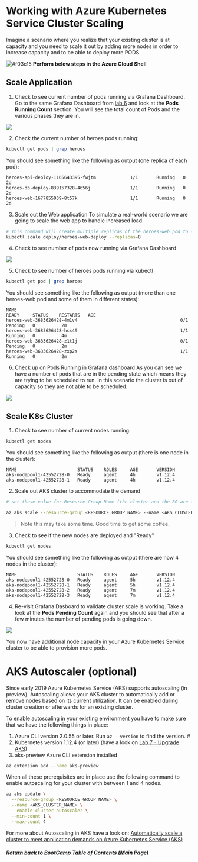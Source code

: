 # Working with Azure Kubernetes Service Cluster Scaling

Imagine a scenario where you realize that your existing cluster is at capacity and you need to scale it out by adding more nodes in order to increase capacity and to be able to deploy more PODS.

![#f03c15](https://placehold.it/15/f03c15/000000?text=+) **Perform below steps in the Azure Cloud Shell**

## Scale Application
1. Check to see current number of pods running via Grafana Dashboard.
Go to the same Grafana Dashboard from [lab 6](/labs/day1-labs/06-monitoring-k8s.md) and look at the **Pods Running Count** section. You will see the total count of Pods and the various phases they are in.

![](img/9-grafana_podsrunning.png)

2. Check the current number of heroes pods running:
```bash
kubectl get pods | grep heroes
```

You should see something like the following as output (one replica of each pod):
```console
heroes-api-deploy-1165643395-fwjtm             1/1       Running   0          2d
heroes-db-deploy-839157328-4656j               1/1       Running   0          2d
heroes-web-1677855039-8t57k                    1/1       Running   0          2d
```
3. Scale out the Web application
To simulate a real-world scenario we are going to scale the web app to handle increased load.
```bash
# This command will create multiple replicas of the heroes-web pod to simulate additional load on the cluster.
kubectl scale deploy/heroes-web-deploy --replicas=8
```
4. Check to see number of pods now running via Grafana Dashboard

![](img/9-grafana_podsrunning.png)

5. Check to see number of heroes pods running via kubectl
```bash
kubectl get pod | grep heroes
```
You should see something like the following as output (more than one heroes-web pod and some of them in different states):
```console
NAME                                                              READY     STATUS    RESTARTS   AGE
heroes-web-3683626428-4m1v4                                       0/1       Pending   0          2m
heroes-web-3683626428-hcs49                                       1/1       Running   0          4m
heroes-web-3683626428-z1t1j                                       0/1       Pending   0          2m
heroes-web-3683626428-zxp2s                                       1/1       Running   0          2m
```

6. Check up on Pods Running in Grafana dashboard
As you can see we have a number of pods that are in the pending state which means they are trying to be scheduled to run. In this scenario the cluster is out of capacity so they are not able to be scheduled.

![](img/9-grafana_podspending.png)


## Scale K8s Cluster
1. Check to see number of current nodes running.
```bash
kubectl get nodes
```

You should see something like the following as output (there is one node in the cluster):
```console
NAME                       STATUS    ROLES     AGE       VERSION
aks-nodepool1-42552728-0   Ready     agent     4h        v1.12.4
aks-nodepool1-42552728-1   Ready     agent     4h        v1.12.4
```

2. Scale out AKS cluster to accommodate the demand
```bash
# set these value for Resource Group Name (the cluster and the RG are the same name)

az aks scale --resource-group <RESOURCE_GROUP_NAME> --name <AKS_CLUSTER_NAME> --node-count 4
```

> Note this may take some time. Good time to get some coffee. 

3. Check to see if the new nodes are deployed and "Ready"
```bash
kubectl get nodes
```

You should see something like the following as output (there are now 4 nodes in the cluster):
```console
NAME                       STATUS    ROLES     AGE       VERSION
aks-nodepool1-42552728-0   Ready     agent     5h        v1.12.4
aks-nodepool1-42552728-1   Ready     agent     5h        v1.12.4
aks-nodepool1-42552728-2   Ready     agent     7m        v1.12.4
aks-nodepool1-42552728-3   Ready     agent     7m        v1.12.4
```

4. Re-visit Grafana Dasboard to validate cluster scale is working.
Take a look at the **Pods Pending Count** again and you should see that after a few minutes the number of pending pods is going down.

![](img/9-grafana_podsscaling.png)

You now have additional node capacity in your Azure Kubernetes Service cluster to be able to provision more pods.

# AKS Autoscaler (optional)
Since early 2019 Azure Kubernetes Service (AKS) supports autoscaling (in preview). Autoscaling allows your AKS cluster to automatically add or remove nodes based on its current utilization. It can be enabled during cluster creation or afterwards for an existing cluster.

To enable autoscaling in your existing environment you have to make sure that we have the following things in place:

1. Azure CLI version 2.0.55 or later. Run `az --version` to find the version. #
2. Kubernetes version 1.12.4 (or later) (have a look on [Lab 7 - Upgrade AKS](labs/day1-labs/07-cluster-upgrading.md))
3. aks-preview Azure CLI extension installed

```bash
az extension add --name aks-preview
```

When all these prerequisites are in place use the following command to enable autoscaling for your cluster with between 1 and 4 nodes.

```bash
az aks update \
  --resource-group <RESOURCE_GROUP_NAME> \
  --name <AKS_CLUSTER_NAME> \
  --enable-cluster-autoscaler \
  --min-count 1 \
  --max-count 4
```

For more about Autoscaling in AKS have a look on: [Automatically scale a cluster to meet application demands on Azure Kubernetes Service (AKS)](https://docs.microsoft.com/en-us/azure/aks/cluster-autoscaler)


   ##### [Return back to BootCamp Table of Contents (Main Page)](/README.md)
